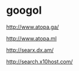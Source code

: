 googol
======

http://www.atopa.ga/

http://www.atopa.ml

http://searx.dx.am/

http://search.x10host.com/
